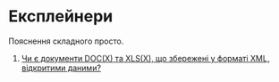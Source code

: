 # Експлейнери
Пояснення складного просто.

1. [Чи є документи DOC(X) та XLS(X), що збережені у форматі XML, відкритими даними?](https://docs.google.com/presentation/d/182Ghgb26llfVvygbKmFfgtdBA4VJ7elPLV9aw0DHgHY/edit?usp=sharing)
